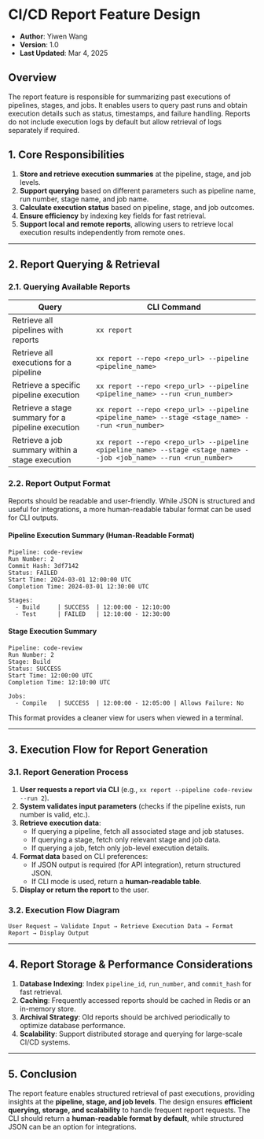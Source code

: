 # **CI/CD Report Feature Design**
* **Author**: Yiwen Wang
* **Version**: 1.0
* **Last Updated**: Mar 4, 2025

## **Overview**
The report feature is responsible for summarizing past executions of pipelines, stages, and jobs. It enables users to query past runs and obtain execution details such as status, timestamps, and failure handling. Reports do not include execution logs by default but allow retrieval of logs separately if required.

## **1. Core Responsibilities**
1. **Store and retrieve execution summaries** at the pipeline, stage, and job levels.
2. **Support querying** based on different parameters such as pipeline name, run number, stage name, and job name.
3. **Calculate execution status** based on pipeline, stage, and job outcomes.
4. **Ensure efficiency** by indexing key fields for fast retrieval.
5. **Support local and remote reports**, allowing users to retrieve local execution results independently from remote ones.

---

## **2. Report Querying & Retrieval**
### **2.1. Querying Available Reports**
| Query | CLI Command |
|-------|------------|
| Retrieve all pipelines with reports | `xx report` |
| Retrieve all executions for a pipeline | `xx report --repo <repo_url> --pipeline <pipeline_name>` |
| Retrieve a specific pipeline execution | `xx report --repo <repo_url> --pipeline <pipeline_name> --run <run_number>` |
| Retrieve a stage summary for a pipeline execution | `xx report --repo <repo_url> --pipeline <pipeline_name> --stage <stage_name> --run <run_number>` |
| Retrieve a job summary within a stage execution | `xx report --repo <repo_url> --pipeline <pipeline_name> --stage <stage_name> --job <job_name> --run <run_number>` |

### **2.2. Report Output Format**
Reports should be readable and user-friendly. While JSON is structured and useful for integrations, a more human-readable tabular format can be used for CLI outputs.

#### **Pipeline Execution Summary (Human-Readable Format)**
```
Pipeline: code-review
Run Number: 2
Commit Hash: 3df7142
Status: FAILED
Start Time: 2024-03-01 12:00:00 UTC
Completion Time: 2024-03-01 12:30:00 UTC

Stages:
  - Build     | SUCCESS  | 12:00:00 - 12:10:00
  - Test      | FAILED   | 12:10:00 - 12:30:00
```

#### **Stage Execution Summary**
```
Pipeline: code-review
Run Number: 2
Stage: Build
Status: SUCCESS
Start Time: 12:00:00 UTC
Completion Time: 12:10:00 UTC

Jobs:
  - Compile   | SUCCESS  | 12:00:00 - 12:05:00 | Allows Failure: No
```

This format provides a cleaner view for users when viewed in a terminal.

---

## **3. Execution Flow for Report Generation**
### **3.1. Report Generation Process**
1. **User requests a report via CLI** (e.g., `xx report --pipeline code-review --run 2`).
2. **System validates input parameters** (checks if the pipeline exists, run number is valid, etc.).
3. **Retrieve execution data**:
    - If querying a pipeline, fetch all associated stage and job statuses.
    - If querying a stage, fetch only relevant stage and job data.
    - If querying a job, fetch only job-level execution details.
4. **Format data** based on CLI preferences:
    - If JSON output is required (for API integration), return structured JSON.
    - If CLI mode is used, return a **human-readable table**.
5. **Display or return the report** to the user.

### **3.2. Execution Flow Diagram**
```
User Request → Validate Input → Retrieve Execution Data → Format Report → Display Output
```

---

## **4. Report Storage & Performance Considerations**
1. **Database Indexing**: Index `pipeline_id`, `run_number`, and `commit_hash` for fast retrieval.
2. **Caching**: Frequently accessed reports should be cached in Redis or an in-memory store.
3. **Archival Strategy**: Old reports should be archived periodically to optimize database performance.
4. **Scalability**: Support distributed storage and querying for large-scale CI/CD systems.

---

## **5. Conclusion**
The report feature enables structured retrieval of past executions, providing insights at the **pipeline, stage, and job levels**. The design ensures **efficient querying, storage, and scalability** to handle frequent report requests. The CLI should return a **human-readable format by default**, while structured JSON can be an option for integrations.

